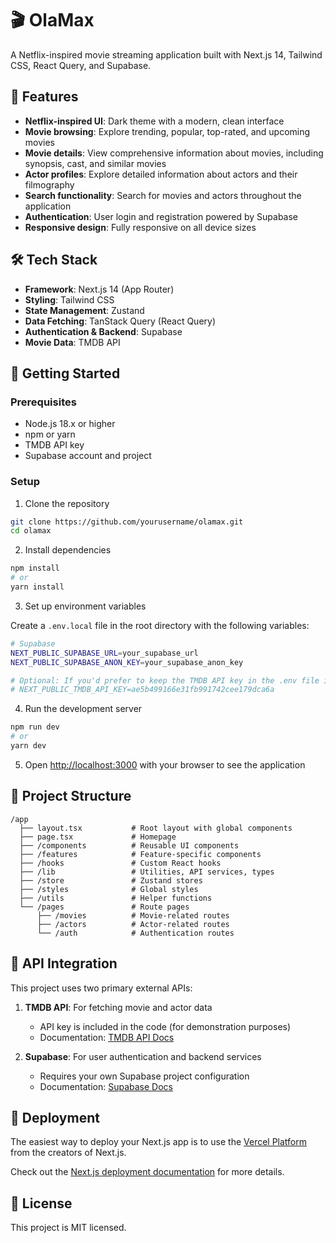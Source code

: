 # 🎬 OlaMax

A Netflix-inspired movie streaming application built with Next.js 14, Tailwind CSS, React Query, and Supabase.

## 🚀 Features

- **Netflix-inspired UI**: Dark theme with a modern, clean interface
- **Movie browsing**: Explore trending, popular, top-rated, and upcoming movies
- **Movie details**: View comprehensive information about movies, including synopsis, cast, and similar movies
- **Actor profiles**: Explore detailed information about actors and their filmography
- **Search functionality**: Search for movies and actors throughout the application
- **Authentication**: User login and registration powered by Supabase
- **Responsive design**: Fully responsive on all device sizes

## 🛠️ Tech Stack

- **Framework**: Next.js 14 (App Router)
- **Styling**: Tailwind CSS
- **State Management**: Zustand
- **Data Fetching**: TanStack Query (React Query)
- **Authentication & Backend**: Supabase
- **Movie Data**: TMDB API

## 🔧 Getting Started

### Prerequisites

- Node.js 18.x or higher
- npm or yarn
- TMDB API key
- Supabase account and project

### Setup

1. Clone the repository

```bash
git clone https://github.com/yourusername/olamax.git
cd olamax
```

2. Install dependencies

```bash
npm install
# or
yarn install
```

3. Set up environment variables

Create a `.env.local` file in the root directory with the following variables:

```bash
# Supabase
NEXT_PUBLIC_SUPABASE_URL=your_supabase_url
NEXT_PUBLIC_SUPABASE_ANON_KEY=your_supabase_anon_key

# Optional: If you'd prefer to keep the TMDB API key in the .env file instead of the code
# NEXT_PUBLIC_TMDB_API_KEY=ae5b499166e31fb991742cee179dca6a
```

4. Run the development server

```bash
npm run dev
# or
yarn dev
```

5. Open [http://localhost:3000](http://localhost:3000) with your browser to see the application

## 📝 Project Structure

```
/app
  ├── layout.tsx           # Root layout with global components
  ├── page.tsx             # Homepage
  ├── /components          # Reusable UI components
  ├── /features            # Feature-specific components
  ├── /hooks               # Custom React hooks
  ├── /lib                 # Utilities, API services, types
  ├── /store               # Zustand stores
  ├── /styles              # Global styles
  ├── /utils               # Helper functions
  └── /pages               # Route pages
      ├── /movies          # Movie-related routes
      ├── /actors          # Actor-related routes
      └── /auth            # Authentication routes
```

## 🔄 API Integration

This project uses two primary external APIs:

1. **TMDB API**: For fetching movie and actor data
   - API key is included in the code (for demonstration purposes)
   - Documentation: [TMDB API Docs](https://developers.themoviedb.org/3)

2. **Supabase**: For user authentication and backend services
   - Requires your own Supabase project configuration
   - Documentation: [Supabase Docs](https://supabase.io/docs)

## 🚀 Deployment

The easiest way to deploy your Next.js app is to use the [Vercel Platform](https://vercel.com/new) from the creators of Next.js.

Check out the [Next.js deployment documentation](https://nextjs.org/docs/app/building-your-application/deploying) for more details.

## 📜 License

This project is MIT licensed.
